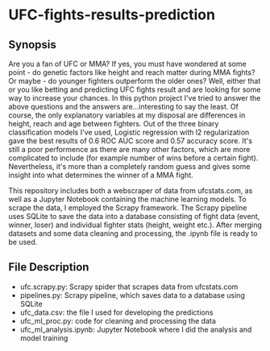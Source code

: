 # UFC-fights-results-prediction
## Synopsis
Are you a fan of UFC or MMA? If yes, you must have wondered at some point - do genetic factors like height and reach matter during MMA fights? Or maybe - do younger fighters outperform the older ones? Well, either that or you like betting and predicting UFC fights result and are looking for some way to increase your chances. In this python project I've tried to answer the above questions and the answers are...interesting to say the least. Of course, the only explanatory variables at my disposal are differences in height, reach and age between fighters. Out of the three binary classification models I've used, Logistic regression with l2 regularization gave the best results of 0.6 ROC AUC score and 0.57 accuracy score. It's still a poor performence as there are many other factors, which are more complicated to include (for example number of wins before a certain fight). Nevertheless, it's more than a completely random guess and gives some insight into what determines the winner of a MMA fight.

This repository includes both a webscraper of data from ufcstats.com, as well as a Jupyter Notebook containing the machine learning models. To scrape the data, I employed the Scrapy framework. The Scrapy pipeline uses SQLite to save the data into a database consisting of fight data (event, winner, loser) and individual fighter stats (height, weight etc.). After merging datasets and some data cleaning and processing, the .ipynb file is ready to be used.

## File Description
* ufc.scrapy.py: Scrapy spider that scrapes data from ufcstats.com
* pipelines.py: Scrapy pipeline, which saves data to a database using SQLite
* ufc_data.csv: the file I used for developing the predictions
* ufc_ml_proc.py: code for cleaning and processing the data
* ufc_ml_analysis.ipynb: Jupyter Notebook where I did the analysis and model training
